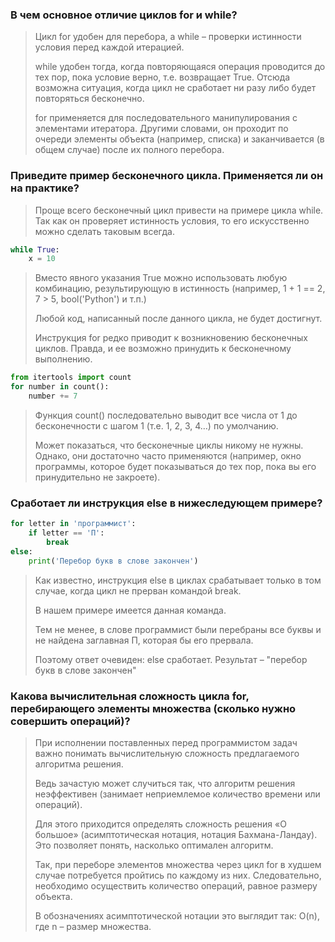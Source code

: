 ### В чем основное отличие циклов for и while?

> Цикл for удобен для перебора, а while – проверки истинности условия перед каждой итерацией.
> 
> while удобен тогда, когда повторяющаяся операция проводится до тех пор, пока условие верно, т.е. возвращает True. Отсюда возможна ситуация, когда цикл не сработает ни разу либо будет повторяться бесконечно. 
> 
> for применяется для последовательного манипулирования с элементами итератора. Другими словами, он проходит по очереди элементы объекта (например, списка) и заканчивается (в общем случае) после их полного перебора.

### Приведите пример бесконечного цикла. Применяется ли он на практике?

> Проще всего бесконечный цикл привести на примере цикла while. 
> Так как он проверяет истинность условия, то его искусственно можно сделать таковым всегда.

```python
while True:
    x = 10
```

> Вместо явного указания True можно использовать любую комбинацию, результирующую в истинность (например, 1 + 1 == 2, 7 > 5, bool('Python') и т.п.)
> 
> Любой код, написанный после данного цикла, не будет достигнут.
> 
> Инструкция for редко приводит к возникновению бесконечных циклов. Правда, и ее возможно принудить к бесконечному выполнению.

```python
from itertools import count
for number in count():
    number += 7
```

> Функция count() последовательно выводит все числа от 1 до бесконечности с шагом 1 (т.е. 1, 2, 3, 4…) по умолчанию.
>
> Может показаться, что бесконечные циклы никому не нужны. Однако, они достаточно часто применяются (например, окно программы, которое будет показываться до тех пор, пока вы его принудительно не закроете).


### Сработает ли инструкция else в нижеследующем примере?

```python
for letter in 'программист':
    if letter == 'П':
        break
else:
    print('Перебор букв в слове закончен')
```
    
> Как известно, инструкция else в циклах срабатывает только в том случае, когда цикл не прерван командой break. 
> 
> В нашем примере имеется данная команда. 
> 
> Тем не менее, в слове программист были перебраны все буквы и не найдена заглавная П, которая бы его прервала.
> 
> Поэтому ответ очевиден: else сработает. Результат – "перебор букв в слове закончен"

### Какова вычислительная сложность цикла for, перебирающего элементы множества (сколько нужно совершить операций)?

> При исполнении поставленных перед программистом задач важно понимать вычислительную сложность предлагаемого алгоритма решения. 
> 
> Ведь зачастую может случиться так, что алгоритм решения неэффективен (занимает неприемлемое количество времени или операций).
> 
> Для этого приходится определять сложность решения «О большое» (асимптотическая нотация, нотация Бахмана-Ландау). Это позволяет понять, насколько оптимален алгоритм.
> 
> Так, при переборе элементов множества через цикл for в худшем случае потребуется пройтись по каждому из них. Следовательно, необходимо осуществить количество операций, равное размеру объекта.
> 
> В обозначениях асимптотической нотации это выглядит так: O(n), где n – размер множества.
